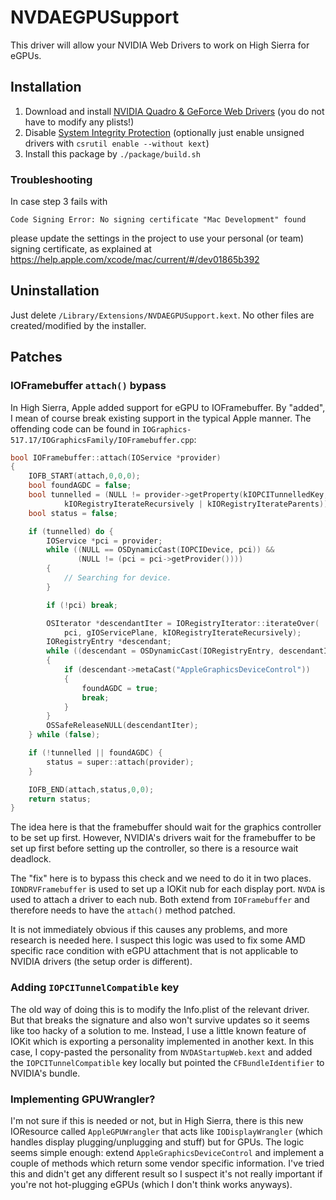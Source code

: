 NVDAEGPUSupport
===============
This driver will allow your NVIDIA Web Drivers to work on High Sierra for eGPUs.

## Installation

1. Download and install [NVIDIA Quadro & GeForce Web Drivers](http://www.nvidia.com/Download/index.aspx) (you do not have to modify any plists!)
2. Disable [System Integrity Protection](https://developer.apple.com/library/content/documentation/Security/Conceptual/System_Integrity_Protection_Guide/ConfiguringSystemIntegrityProtection/ConfiguringSystemIntegrityProtection.html) (optionally just enable unsigned drivers with `csrutil enable --without kext`)
3. Install this package by `./package/build.sh`

### Troubleshooting

In case step 3 fails with 
```
Code Signing Error: No signing certificate "Mac Development" found
```
please update the settings in the project to use your personal (or team) signing certificate, as explained at
https://help.apple.com/xcode/mac/current/#/dev01865b392


## Uninstallation

Just delete `/Library/Extensions/NVDAEGPUSupport.kext`. No other files are created/modified by the installer.

## Patches

### IOFramebuffer `attach()` bypass

In High Sierra, Apple added support for eGPU to IOFramebuffer. By "added", I mean of course break existing support in the typical Apple manner. The offending code can be found in `IOGraphics-517.17/IOGraphicsFamily/IOFramebuffer.cpp`:

```c
bool IOFramebuffer::attach(IOService *provider)
{
    IOFB_START(attach,0,0,0);
    bool foundAGDC = false;
    bool tunnelled = (NULL != provider->getProperty(kIOPCITunnelledKey, gIOServicePlane,
            kIORegistryIterateRecursively | kIORegistryIterateParents));
    bool status = false;

    if (tunnelled) do {
        IOService *pci = provider;
        while ((NULL == OSDynamicCast(IOPCIDevice, pci)) &&
               (NULL != (pci = pci->getProvider())))
        {
            // Searching for device.
        }

        if (!pci) break;

        OSIterator *descendantIter = IORegistryIterator::iterateOver(
            pci, gIOServicePlane, kIORegistryIterateRecursively);
        IORegistryEntry *descendant;
        while ((descendant = OSDynamicCast(IORegistryEntry, descendantIter->getNextObject())))
        {
            if (descendant->metaCast("AppleGraphicsDeviceControl"))
            {
                foundAGDC = true;
                break;
            }
        }
        OSSafeReleaseNULL(descendantIter);
    } while (false);

    if (!tunnelled || foundAGDC) {
        status = super::attach(provider);
    }

    IOFB_END(attach,status,0,0);
    return status;
}
```

The idea here is that the framebuffer should wait for the graphics controller to be set up first. However, NVIDIA's drivers wait for the framebuffer to be set up first before setting up the controller, so there is a resource wait deadlock.

The "fix" here is to bypass this check and we need to do it in two places. `IONDRVFramebuffer` is used to set up a IOKit nub for each display port. `NVDA` is used to attach a driver to each nub. Both extend from `IOFramebuffer` and therefore needs to have the `attach()` method patched.

It is not immediately obvious if this causes any problems, and more research is needed here. I suspect this logic was used to fix some AMD specific race condition with eGPU attachment that is not applicable to NVIDIA drivers (the setup order is different).

### Adding `IOPCITunnelCompatible` key

The old way of doing this is to modify the Info.plist of the relevant driver. But that breaks the signature and also won't survive updates so it seems like too hacky of a solution to me. Instead, I use a little known feature of IOKit which is exporting a personality implemented in another kext. In this case, I copy-pasted the personality from `NVDAStartupWeb.kext` and added the `IOPCITunnelCompatible` key locally but pointed the `CFBundleIdentifier` to NVIDIA's bundle.

### Implementing GPUWrangler?

I'm not sure if this is needed or not, but in High Sierra, there is this new IOResource called `AppleGPUWrangler` that acts like `IODisplayWrangler` (which handles display plugging/unplugging and stuff) but for GPUs. The logic seems simple enough: extend `AppleGraphicsDeviceControl` and implement a couple of methods which return some vendor specific information. I've tried this and didn't get any different result so I suspect it's not really important if you're not hot-plugging eGPUs (which I don't think works anyways).
